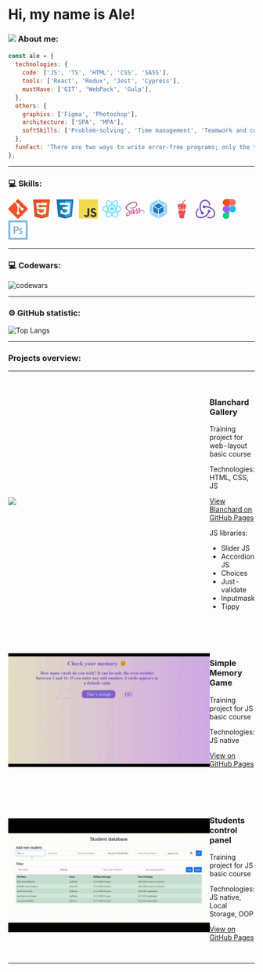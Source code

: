 # Hi, my name is Ale!

### <img src="https://images6.fanpop.com/image/photos/37500000/Chi-typing-on-a-computer-chis-sweet-home-chis-new-address-37597964-320-240.gif" width="30px"> About me:

```javascript
const ale = {
  technologies: {
    code: ['JS', 'TS', 'HTML', 'CSS', 'SASS'],
    tools: ['React', 'Redux', 'Jest', 'Cypress'],
    mustHave: ['GIT', 'WebPack', 'Gulp'],
  },
  others: {
    graphics: ['Figma', 'Photoshop'],
    architecture: ['SPA', 'MPA'],
    softSkills: ['Problem-solving', 'Time management', 'Teamwork and collaboration', 'Passion for learning new things'],
  },
  funFact: 'There are two ways to write error-free programs; only the third one works',
};
```

---

### 💻 Skills:

<div>
  <img src="https://github.com/devicons/devicon/blob/master/icons/git/git-original.svg" title="git" alt="git" width="40" height="40"/>&nbsp
  <img src="https://github.com/devicons/devicon/blob/master/icons/html5/html5-original.svg" title="html5" alt="html5" width="40" height="40"/>&nbsp
  <img src="https://github.com/devicons/devicon/blob/master/icons/css3/css3-original.svg" title="css" alt="css" width="40" height="40"/>&nbsp
  <img src="https://github.com/devicons/devicon/blob/master/icons/javascript/javascript-original.svg" title="javascript" alt="javascript" width="40" height="40"/>&nbsp
  <img src="https://github.com/devicons/devicon/blob/master/icons/react/react-original.svg" title="reactjs" alt="reactjs" width="40" height="40"/>&nbsp
  <!-- <img src="https://github.com/devicons/devicon/blob/master/icons/nodejs/nodejs-original.svg" title="nodejs" alt="nodejs" width="40" height="40"/>&nbsp -->
  <!-- <img src="https://github.com/devicons/devicon/blob/master/icons/express/express-original.svg" title="express" alt="express" width="40" height="40"/>&nbsp -->
  <!-- <img src="https://github.com/devicons/devicon/blob/master/icons/mongodb/mongodb-original.svg" title="mongodb" alt="mongodb" width="40" height="40"/>&nbsp -->
  <img src="https://github.com/devicons/devicon/blob/master/icons/sass/sass-original.svg" title="sass/scss" alt="sass/scss" width="40" height="40"/>&nbsp;
  <img src="https://github.com/devicons/devicon/blob/master/icons/webpack/webpack-original.svg" title="webpack" alt="webpack" width="40" height="40"/>&nbsp;
  <img src="https://raw.githubusercontent.com/devicons/devicon/master/icons/gulp/gulp-plain.svg" alt="gulp" height="40"/>&nbsp;
  <img src="https://github.com/devicons/devicon/blob/master/icons/redux/redux-original.svg" title="redux" alt="redux" width="40" height="40"/>&nbsp;
  <img src="https://github.com/devicons/devicon/blob/master/icons/figma/figma-original.svg" title="figma" alt="figma" width="40" height="40"/>&nbsp;
  <img src="https://raw.githubusercontent.com/devicons/devicon/master/icons/photoshop/photoshop-line.svg" alt="photoshop" height="40"/>&nbsp;
</div>

---

### 💻 Codewars:

![codewars](https://www.codewars.com/users/Alena%20Nechaeva/badges/large)

---

### ⚙️ GitHub statistic:

![Top Langs](https://github-readme-stats.vercel.app/api/top-langs/?username=Alena-Nechaeva&layout=compact&theme=cobalt)

---

### Projects overview:

<table>
  <tr>
    <td width='480px' style='padding: 30px 0'>
      <img src='assets//demos/blanchard.gif' width='460px'>
    </td>
    <td style='padding: 30px 0'>
      <h3>Blanchard Gallery</h3>
      <p>Training project for web-layout basic course</p>
      <p>Technologies: HTML, CSS, JS</p>
      <p>
        <a href='https://alena-nechaeva.github.io/final_project_BLANCHARD/'>View Blanchard on GitHub Pages</a>
      </p>
      <p>JS libraries:</p>
      <ul>
        <li>Slider JS</li>
        <li>Accordion JS</li>
        <li>Choices</li>
        <li>Just-validate</li>
        <li>Inputmask</li>
        <li>Tippy</li>
      </ul>
    </td>
  </tr>
  <tr>
    <td width='480px' style='padding: 30px 0'>
      <img src='assets//demos/memory.gif' width='460px'>
    </td>
    <td style='padding: 30px 0'>
      <h3>Simple Memory Game</h3>
      <p>Training project for JS basic course</p>
      <p>Technologies: JS native</p>
      <p>
        <a href='https://alena-nechaeva.github.io/Pairs-card-game/'>View on GitHub Pages</a>
      </p>
    </td>
  </tr>
  <tr>
    <td width='480px' style='padding: 30px 0'>
      <img src='assets//demos/students.gif' width='460px'>
    </td>
    <td style='padding: 30px 0'>
      <h3>Students control panel</h3>
      <p>Training project for JS basic course</p>
      <p>Technologies: JS native, Local Storage, OOP</p>
      <p>
        <a href='https://alena-nechaeva.github.io/students-control-panel/'>View on GitHub Pages</a>
      </p>
    </td>
  </tr>
</table>
